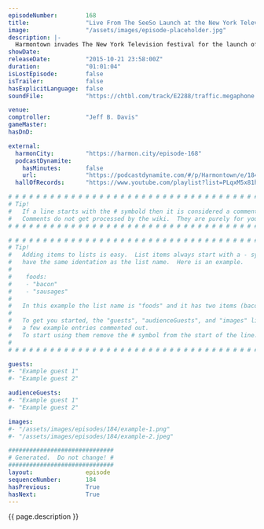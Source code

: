 ```yaml
---
episodeNumber:        168
title:                "Live From The SeeSo Launch at the New York Television Festival 2015"
image:                "/assets/images/episode-placeholder.jpg"
description: |-
  Harmontown invades The New York Television festival for the launch of Seeso, a new comedy streaming service and the home of our upcoming show Harmonquest!
showDate:             
releaseDate:          "2015-10-21 23:58:00Z"
duration:             "01:01:04"
isLostEpisode:        false
isTrailer:            false
hasExplicitLanguage:  false
soundFile:            "https://chtbl.com/track/E2288/traffic.megaphone.fm/STA4321993911.mp3?updated=1561153990"

venue:                
comptroller:          "Jeff B. Davis"
gameMaster:           
hasDnD:               

external:
  harmonCity:         "https://harmon.city/episode-168"
  podcastDynamite:
    hasMinutes:       false
    url:              "https://podcastdynamite.com/#/p/Harmontown/e/184/168"
  hallOfRecords:      "https://www.youtube.com/playlist?list=PLqxM5x81hNOZcLn2elRItrkDXvq2bq1Fx"

# # # # # # # # # # # # # # # # # # # # # # # # # # # # # # # # # # # # # # # # # # # # #
# Tip!
#   If a line starts with the # symbold then it is considered a comment.
#   Comments do not get processed by the wiki.  They are purely for your information.
# # # # # # # # # # # # # # # # # # # # # # # # # # # # # # # # # # # # # # # # # # # # #

# # # # # # # # # # # # # # # # # # # # # # # # # # # # # # # # # # # # # # # # # # # # #
# Tip!
#   Adding items to lists is easy.  List items always start with a - symbol and have
#   have the same identation as the list name.  Here is an example.
#
#    foods:
#    - "bacon"
#    - "sausages"
#
#   In this example the list name is "foods" and it has two items (bacon, and sausages).
#
#   To get you started, the "guests", "audienceGuests", and "images" lists below have
#   a few example entries commented out.
#   To start using them remove the # symbol from the start of the line.
#
# # # # # # # # # # # # # # # # # # # # # # # # # # # # # # # # # # # # # # # # # # # # #

guests:
#- "Example guest 1"
#- "Example guest 2"

audienceGuests:
#- "Example guest 1"
#- "Example guest 2"

images:
#- "/assets/images/episodes/184/example-1.png"
#- "/assets/images/episodes/184/example-2.jpeg"

##############################
# Generated.  Do not change! #
##############################
layout:               episode
sequenceNumber:       184
hasPrevious:          True
hasNext:              True
---
```


<!-- The episode description will be rendered here -->
{{ page.description }}

<!-- Add your content BELOW here -->
<!-- vvvvvvvvvvvvvvvvvvvvvvvvvvv -->




<!-- ^^^^^^^^^^^^^^^^^^^^^^^^^^^ -->
<!-- Add your content ABOVE here -->

<!-- The episode gallery will be rendered here -->